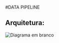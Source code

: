 #DATA PIPELINE

##  **Arquitetura:**

![Diagrama em branco](https://github.com/feliperdgz7/data-papiline/assets/150041905/c21a60da-efb5-459b-8b71-585c3e7968dc)
